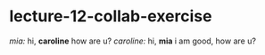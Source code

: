# lecture-12-collab-exercise

*mia:*  hi, **caroline** how are u?
*caroline:* hi, **mia** i am good, how are u?
